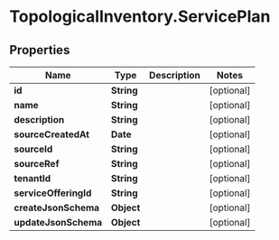 # TopologicalInventory.ServicePlan

## Properties
Name | Type | Description | Notes
------------ | ------------- | ------------- | -------------
**id** | **String** |  | [optional] 
**name** | **String** |  | [optional] 
**description** | **String** |  | [optional] 
**sourceCreatedAt** | **Date** |  | [optional] 
**sourceId** | **String** |  | [optional] 
**sourceRef** | **String** |  | [optional] 
**tenantId** | **String** |  | [optional] 
**serviceOfferingId** | **String** |  | [optional] 
**createJsonSchema** | **Object** |  | [optional] 
**updateJsonSchema** | **Object** |  | [optional] 


